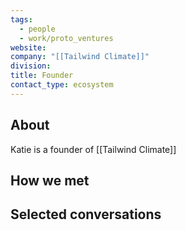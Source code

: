 ```yaml
---
tags:
  - people
  - work/proto_ventures
website: 
company: "[[Tailwind Climate]]"
division: 
title: Founder
contact_type: ecosystem
---
```

## About
Katie is a founder of [[Tailwind Climate]]

## How we met


## Selected conversations
